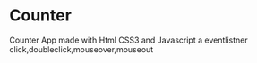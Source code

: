 # Counter
Counter App made with Html CSS3 and Javascript 
a eventlistner click,doubleclick,mouseover,mouseout

